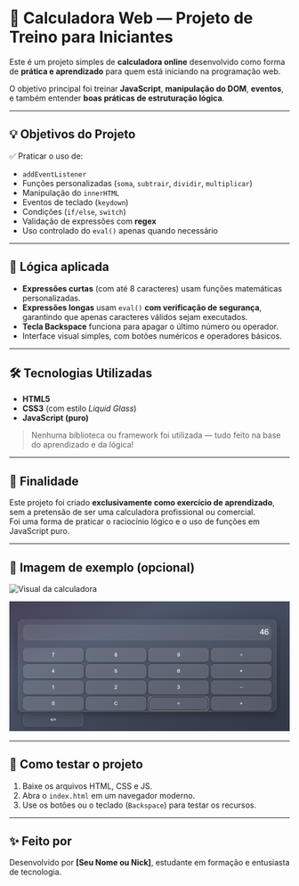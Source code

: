 # 🧮 Calculadora Web — Projeto de Treino para Iniciantes

Este é um projeto simples de **calculadora online** desenvolvido como forma de **prática e aprendizado** para quem está iniciando na programação web.  

O objetivo principal foi treinar **JavaScript**, **manipulação do DOM**, **eventos**, e também entender **boas práticas de estruturação lógica**.

---

## 💡 Objetivos do Projeto

✅ Praticar o uso de:
- `addEventListener`
- Funções personalizadas (`soma`, `subtrair`, `dividir`, `multiplicar`)
- Manipulação do `innerHTML`  
- Eventos de teclado (`keydown`)
- Condições (`if/else`, `switch`)  
- Validação de expressões com **regex**  
- Uso controlado do `eval()` apenas quando necessário

---

## 🧠 Lógica aplicada

- **Expressões curtas** (com até 8 caracteres) usam funções matemáticas personalizadas.
- **Expressões longas** usam `eval()` **com verificação de segurança**, garantindo que apenas caracteres válidos sejam executados.
- **Tecla Backspace** funciona para apagar o último número ou operador.
- Interface visual simples, com botões numéricos e operadores básicos.

---

## 🛠️ Tecnologias Utilizadas

- **HTML5**  
- **CSS3** (com estilo *Liquid Glass*)  
- **JavaScript (puro)**  

> Nenhuma biblioteca ou framework foi utilizada — tudo feito na base do aprendizado e da lógica!

---

## 🎯 Finalidade

Este projeto foi criado **exclusivamente como exercício de aprendizado**, sem a pretensão de ser uma calculadora profissional ou comercial.  
Foi uma forma de praticar o raciocínio lógico e o uso de funções em JavaScript puro.

---

## 📸 Imagem de exemplo (opcional)
![Visual da calculadora](/style/imagens/imagem.png)

<img src="/style/imagens/image.png">

---

## 📁 Como testar o projeto

1. Baixe os arquivos HTML, CSS e JS.
2. Abra o `index.html` em um navegador moderno.
3. Use os botões ou o teclado (`Backspace`) para testar os recursos.

---

## ✨ Feito por

Desenvolvido por **[Seu Nome ou Nick]**, estudante em formação e entusiasta de tecnologia.

